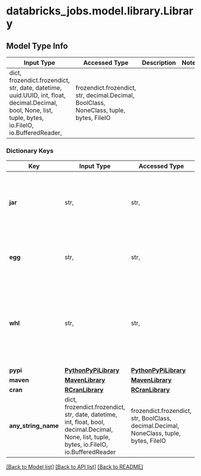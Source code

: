 # databricks_jobs.model.library.Library

## Model Type Info
Input Type | Accessed Type | Description | Notes
------------ | ------------- | ------------- | -------------
dict, frozendict.frozendict, str, date, datetime, uuid.UUID, int, float, decimal.Decimal, bool, None, list, tuple, bytes, io.FileIO, io.BufferedReader,  | frozendict.frozendict, str, decimal.Decimal, BoolClass, NoneClass, tuple, bytes, FileIO |  | 

### Dictionary Keys
Key | Input Type | Accessed Type | Description | Notes
------------ | ------------- | ------------- | ------------- | -------------
**jar** | str,  | str,  | If jar, URI of the JAR to be installed. DBFS and ADLS (&#x60;abfss&#x60;) URIs are supported. For example: &#x60;{ \&quot;jar\&quot;: \&quot;dbfs:/mnt/databricks/library.jar\&quot; }&#x60; or &#x60;{ \&quot;jar\&quot;: \&quot;abfss://my-bucket/library.jar\&quot; }&#x60;. If ADLS is used, make sure the cluster has read access on the library. | [optional] 
**egg** | str,  | str,  | If egg, URI of the egg to be installed. DBFS and ADLS URIs are supported. For example: &#x60;{ \&quot;egg\&quot;: \&quot;dbfs:/my/egg\&quot; }&#x60; or &#x60;{ \&quot;egg\&quot;: \&quot;abfss://my-bucket/egg\&quot; }&#x60;. | [optional] 
**whl** | str,  | str,  | If whl, URI of the wheel or zipped wheels to be installed. DBFS and ADLS URIs are supported. For example: &#x60;{ \&quot;whl\&quot;: \&quot;dbfs:/my/whl\&quot; }&#x60; or &#x60;{ \&quot;whl\&quot;: \&quot;abfss://my-bucket/whl\&quot; }&#x60;. If ADLS is used, make sure the cluster has read access on the library. Also the wheel file name needs to use the [correct convention](https://www.python.org/dev/peps/pep-0427/#file-format). If zipped wheels are to be installed, the file name suffix should be &#x60;.wheelhouse.zip&#x60;. | [optional] 
**pypi** | [**PythonPyPiLibrary**](PythonPyPiLibrary.md) | [**PythonPyPiLibrary**](PythonPyPiLibrary.md) |  | [optional] 
**maven** | [**MavenLibrary**](MavenLibrary.md) | [**MavenLibrary**](MavenLibrary.md) |  | [optional] 
**cran** | [**RCranLibrary**](RCranLibrary.md) | [**RCranLibrary**](RCranLibrary.md) |  | [optional] 
**any_string_name** | dict, frozendict.frozendict, str, date, datetime, int, float, bool, decimal.Decimal, None, list, tuple, bytes, io.FileIO, io.BufferedReader | frozendict.frozendict, str, BoolClass, decimal.Decimal, NoneClass, tuple, bytes, FileIO | any string name can be used but the value must be the correct type | [optional]

[[Back to Model list]](../../README.md#documentation-for-models) [[Back to API list]](../../README.md#documentation-for-api-endpoints) [[Back to README]](../../README.md)

